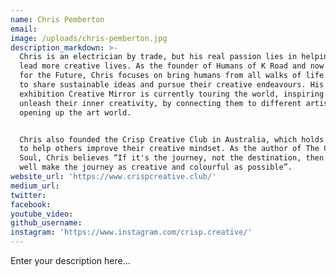 ```yaml
---
name: Chris Pemberton
email:
image: /uploads/chris-pemberton.jpg
description_markdown: >-
  Chris is an electrician by trade, but his real passion lies in helping people
  lead more creative lives. As the founder of Humans of K Road and now Humans
  for the Future, Chris focuses on bring humans from all walks of life together
  to share sustainable ideas and pursue their creative endeavours. His
  exhibition Creative Mirror is currently touring the world, inspiring people to
  unleash their inner creativity, by connecting them to different artists and
  opening up the art world.


  Chris also founded the Crisp Creative Club in Australia, which holds sessions
  to help others improve their creative mindset. As the author of The Creative
  Soul, Chris believes “If it's the journey, not the destination, then we may as
  well make the journey as creative and colourful as possible”.
website_url: 'https://www.crispcreative.club/'
medium_url:
twitter:
facebook:
youtube_video:
github_username:
instagram: 'https://www.instagram.com/crisp.creative/'
---
```


Enter your description here...
